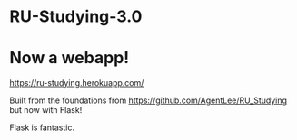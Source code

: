 # RU-Studying-3.0

Now a webapp!
================

https://ru-studying.herokuapp.com/

Built from the foundations from https://github.com/AgentLee/RU_Studying but now with Flask!

Flask is fantastic.

